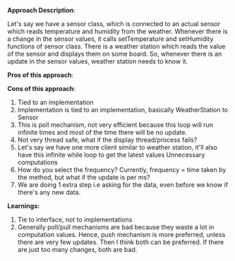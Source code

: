 **Approach Description**:

Let's say we have a sensor class, which is connected to an actual sensor which reads temperature and humidity from the
weather. Whenever there is a change in the sensor values, it calls setTemperature and setHumidity functions of sensor
class. There is a weather station which reads the value of the sensor and displays them on some board. So, whenever
there is an update in the sensor values, weather station needs to know it.

**Pros of this approach**:

**Cons of this approach**:

1. Tied to an implementation
2. Implementation is tied to an implementation, basically WeatherStation to Sensor
3. This is poll mechanism, not very efficient because this loop will run infinite times and most of the time there will
   be no update.
4. Not very thread safe, what if the display thread/process fails?
5. Let's say we have one more client similar to weather station, it'll also have this infinite while loop to get the
   latest values Unnecessary computations
6. How do you select the frequency? Currently, frequency = time taken by the method, but what if the update is per ms?
7. We are doing 1 extra step i.e asking for the data, even before we know if there's any new data.

**Learnings:**

1. Tie to interface, not to implementations
2. Generally poll/pull mechanisms are bad because they waste a lot in computation values. Hence, push mechanism is more
   preferred, unless there are very few updates. Then I think both can be preferred. If there are just too many changes,
   both are bad.

